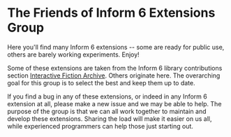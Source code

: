 The Friends of Inform 6 Extensions Group
==========

Here you'll find many Inform 6 extensions -- some are ready for public use, others are barely working experiments. Enjoy!

Some of these extensions are taken from the Inform 6 library contributions section [Interactive Fiction Archive](http://www.ifarchive.org/indexes/if-archiveXinfocomXcompilersXinform6XlibraryXcontributions.html).  Others originate here.  The overarching goal for this group is to select the best and keep them up to date.

If you find a bug in any of these extensions, or indeed in any Inform 6 extension at all, please make a new issue and we may be able to help. The purpose of the group is that we can all work together to maintain and develop these extensions. Sharing the load will make it easier on us all, while experienced programmers can help those just starting out.
